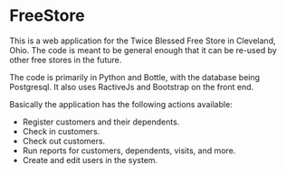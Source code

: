 FreeStore
=========

This is a web application for the Twice Blessed Free Store in Cleveland, Ohio.  The code is meant to
be general enough that it can be re-used by other free stores in the future.

The code is primarily in Python and Bottle, with the database being Postgresql.
It also uses RactiveJs and Bootstrap on the front end.

Basically the application has the following actions available:
- Register customers and their dependents.
- Check in customers.
- Check out customers.
- Run reports for customers, dependents, visits, and more.
- Create and edit users in the system.
